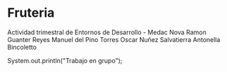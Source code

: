 # Fruteria
Actividad trimestral de Entornos de Desarrollo - Medac Nova 
Ramon Guanter Reyes
Manuel del Pino Torres
Oscar Nuñez Salvatierra
Antonella Bincoletto

System.out.println("Trabajo en grupo");
